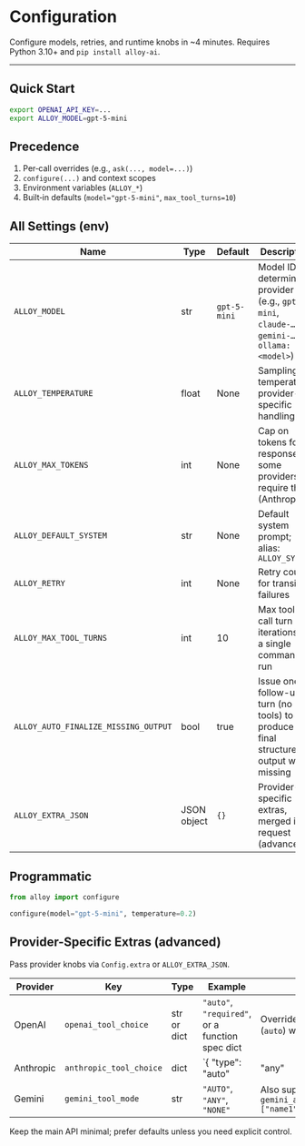 # Configuration

Configure models, retries, and runtime knobs in ~4 minutes. Requires Python 3.10+ and `pip install alloy-ai`.

---

## Quick Start

```bash
export OPENAI_API_KEY=...
export ALLOY_MODEL=gpt-5-mini
```

## Precedence

1. Per‑call overrides (e.g., `ask(..., model=...)`)
2. `configure(...)` and context scopes
3. Environment variables (`ALLOY_*`)
4. Built‑in defaults (`model="gpt-5-mini"`, `max_tool_turns=10`)

## All Settings (env)

| Name | Type | Default | Description |
|------|------|---------|-------------|
| `ALLOY_MODEL` | str | `gpt-5-mini` | Model ID; determines provider (e.g., `gpt-5-mini`, `claude-…`, `gemini-…`, `ollama:<model>`) |
| `ALLOY_TEMPERATURE` | float | None | Sampling temperature; provider-specific handling |
| `ALLOY_MAX_TOKENS` | int | None | Cap on tokens for responses; some providers require this (Anthropic) |
| `ALLOY_DEFAULT_SYSTEM` | str | None | Default system prompt; alias: `ALLOY_SYSTEM` |
| `ALLOY_RETRY` | int | None | Retry count for transient failures |
| `ALLOY_MAX_TOOL_TURNS` | int | 10 | Max tool-call turn iterations in a single command run |
| `ALLOY_AUTO_FINALIZE_MISSING_OUTPUT` | bool | true | Issue one follow-up turn (no tools) to produce final structured output when missing |
| `ALLOY_EXTRA_JSON` | JSON object | `{}` | Provider-specific extras, merged into request (advanced) |

## Programmatic

```python
from alloy import configure

configure(model="gpt-5-mini", temperature=0.2)
```

## Provider-Specific Extras (advanced)

Pass provider knobs via `Config.extra` or `ALLOY_EXTRA_JSON`.

| Provider | Key | Type | Example | Notes |
|----------|-----|------|---------|-------|
| OpenAI | `openai_tool_choice` | str or dict | `"auto"`, `"required"`, or a function spec dict | Overrides default tool choice (`auto`) when tools are present |
| Anthropic | `anthropic_tool_choice` | dict | `{ "type": "auto" | "any" | "tool" | "none" }` | See Anthropic docs; `disable_parallel_tool_use` supported via `anthropic_disable_parallel_tool_use: true` |
| Gemini | `gemini_tool_mode` | str | `"AUTO"`, `"ANY"`, `"NONE"` | Also supports `gemini_allowed_function_names: ["name1", "name2"]` |

Keep the main API minimal; prefer defaults unless you need explicit control.
